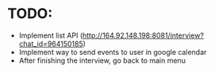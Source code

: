 
# TODO:
- Implement list API (http://164.92.148.198:8081/interview?chat_id=964150185) 
- Implement way to send events to user in google calendar
- After finishing the interview, go back to main menu